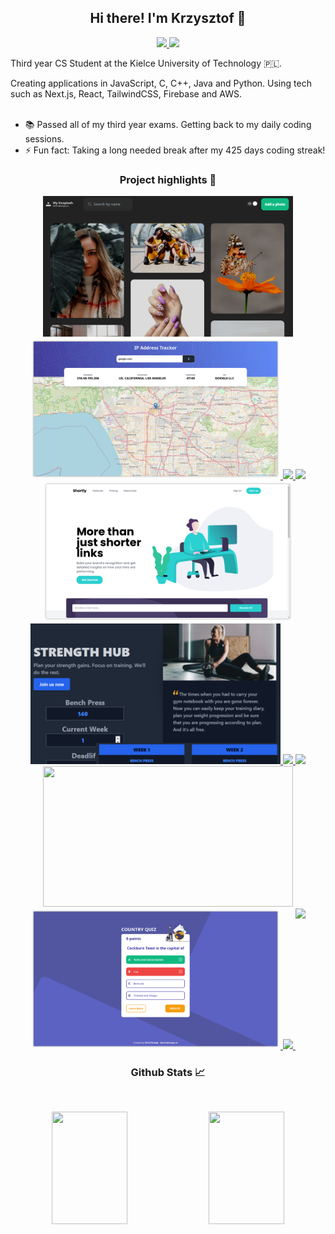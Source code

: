 <h2 align="center">Hi there! I'm Krzysztof 👋</h2>
  <p align="center">
<a href="https://pantak.net">
<img  src="https://img.shields.io/badge/-PORTFOLIO-informational?style=for-the-badge&color=brigthgreen"></img>
</a>
<a href="mailto:kielx.dev@gmail.com">
<img  src="https://img.shields.io/badge/-CONTACT-informational?style=for-the-badge&color=blue&logo=gmail&logoColor=white"></img>
</a>
</p>
Third year CS Student at the Kielce University of Technology 🇵🇱.

Creating applications in JavaScript, C, C++, Java and Python. Using tech such as Next.js, React, TailwindCSS, Firebase and AWS.
<br>
<br>

<!-- - 🛠️ I’m currently working on my new project - A fully fledged solution for small business owners to handle customer scheduling needs and building my tech blog
!-->
- 📚 Passed all of my third year exams. Getting back to my daily coding sessions.
- ⚡ Fun fact: Taking a long needed break after my 425 days coding streak!

<h3 align="center">Project highlights 🏁</h2>
<p align="center">
   <a href="https://my-unsplash-mu.vercel.app/">
  <img width="400" height="225"src="https://github.com/Kielx/my-unsplash/blob/master/public/My-Unsplash-ss.png?raw=true" />
     </a>
     <a href="https://ip-tracker.pantak.net/">
  <img width="400" height="225" src="https://github.com/Kielx/ip-tracker/blob/master/screenshots/ip-trackerss1600x900.png?raw=true"
       </a>
 <a href="https://github.com/Kielx/my-unsplash">
  <img align="" src="https://github-readme-stats.vercel.app/api/pin/?username=Kielx&repo=my-unsplash" />
</a>
  <a href="https://github.com/Kielx/ip-tracker">
  <img align="" src="https://github-readme-stats.vercel.app/api/pin/?username=Kielx&repo=ip-tracker" />
</a>
   <a href="https://shortly.pantak.net">
  <img width="400" height="225"src="https://github.com/Kielx/url-shortener/blob/master/screenshots/shortlyss1600x900.png?raw=true" />
     </a>
     <a href="https://strength-hub.pantak.net">
  <img width="400" height="225" src="https://github.com/Kielx/Strength-hub/blob/master/screenshots/Strength-hub2.png?raw=true"
       </a>
 <a href="https://github.com/Kielx/url-shortener">
  <img align="" src="https://github-readme-stats.vercel.app/api/pin/?username=Kielx&repo=url-shortener" />
</a>
  <a href="https://github.com/Kielx/strength-hub">
  <img align="" src="https://github-readme-stats.vercel.app/api/pin/?username=Kielx&repo=strength-hub" />
</a>
       
<a href="https://pantak.net">
  <img width="400" height="225"src="https://github.com/Kielx/terminal-portfolio/blob/master/static/portfolioss1600x900.png?raw=true" />
     </a>
     <a href="https://country-quiz.pantak.net/">
  <img width="400" height="225" src="https://github.com/Kielx/country-quiz/blob/master/screenshots/1600-900ss.png?raw=true"
       </a>
 <a href="https://github.com/Kielx/terminal-portfolio">
  <img align="" src="https://github-readme-stats.vercel.app/api/pin/?username=Kielx&repo=terminal-portfolio" />
</a>
  <a href="https://github.com/Kielx/country-quiz">
  <img align="top" src="https://github-readme-stats.vercel.app/api/pin/?username=Kielx&repo=country-quiz" />
</a>
<h3 align="center">Github Stats 📈</h2>
<br>
<p align="center">
<img width="49%" height="180px"  src="https://github-readme-stats.vercel.app/api/top-langs/?username=kielx&layout=compact&langs_count=5&theme=buefy"></img>
<img width="49%" height="180px" src="https://github-readme-streak-stats.herokuapp.com/?user=kielx"></img>

</p>


<!--
## ⚙️ Tech Stack
<p align="center">

<img src="https://img.shields.io/badge/Code-JavaScript-informational?style=flat&logo=JavaScript&logoColor=white&color=F7DF1E"></img>
<img src="https://img.shields.io/badge/Code-C/C++-informational?style=flat&logo=c%2B%2B&logoColor=white&color=00599C"></img>
<img src="https://img.shields.io/badge/Code-Python-informational?style=flat&logo=Python&logoColor=white&color=3776AB"></img>
<img src="https://img.shields.io/badge/Cloud-Firebase-informational?style=flat&logo=firebase&logoColor=white&color=FFCA28"></img>
<img src="https://img.shields.io/badge/Cloud-AWS-informational?style=flat&logo=amazonaws&logoColor=white&color=232F3E"></img>
<img src="https://img.shields.io/badge/Cloud-AmazonDynamoDB-informational?style=flat&logo=amazondynamodb&logoColor=white&color=4053D6"></img>
<img src="https://img.shields.io/badge/Tech-React-informational?style=flat&logo=react&logoColor=white&color=61DAFB"></img>
<img src="https://img.shields.io/badge/Tech-Gatsby-informational?style=flat&logo=gatsby&logoColor=white&color=663399"></img>
<img src="https://img.shields.io/badge/Tech-Next.js-informational?style=flat&logo=nextdotjs&logoColor=white&color=000000"></img>
<img src="https://img.shields.io/badge/Tech-NodeJS-informational?style=flat&logo=nodedotjs&logoColor=white&color=339933"></img>
<img src="https://img.shields.io/badge/Tech-MongoDB-informational?style=flat&logo=MongoDB&logoColor=white&color=47A248"></img>
<img src="https://img.shields.io/badge/Tech-HTML5-informational?style=flat&logo=html5&logoColor=white&color=E34F26"></img>
<img src="https://img.shields.io/badge/Tech-CSS3-informational?style=flat&logo=css3&logoColor=white&color=1572B6"></img>
<img src="https://img.shields.io/badge/Tech-TailwindCSS-informational?style=flat&logo=tailwindcss&logoColor=white&color=06B6D4"></img>
<img src="https://img.shields.io/badge/Tech-Sass-informational?style=flat&logo=sass&logoColor=white&color=CC6699"></img>
<img src="https://img.shields.io/badge/Tech-Bootstrap-informational?style=flat&logo=bootstrap&logoColor=white&color=7952B3"></img>
<img src="https://img.shields.io/badge/Tech-MaterialUI-informational?style=flat&logo=materialui&logoColor=white&color=0081CB"></img>
<img src="https://img.shields.io/badge/OS-LINUX-informational?style=flat&logo=ubuntu&logoColor=white&color=E95420"></img>
<img src="https://img.shields.io/badge/Editor-VSCode-informational?style=flat&logo=visual-studio-code&logoColor=white&color=007ACC"></img>
<img src="https://img.shields.io/badge/Shell-ZSH-informational?style=flat&logo=windows-terminal&logoColor=white&color=4D4D4D"></img>
<img src="https://img.shields.io/badge/Tools-WSL2-informational?style=flat&logo=windows&logoColor=white&color=5391FE"></img>
<img src="https://img.shields.io/badge/Tools-Postman-informational?style=flat&logo=postman&logoColor=white&color=FF6C37"></img>




**Kielx/Kielx** is a ✨ _special_ ✨ repository because its `README.md` (this file) appears on your GitHub profile.

Here are some ideas to get you started:

- 🔭 I’m currently working on ...
- 🌱 I’m currently learning ...
- 👯 I’m looking to collaborate on ...
- 🤔 I’m looking for help with ...
- 💬 Ask me about ...
- 📫 How to reach me: ...
- 😄 Pronouns: ...
- ⚡ Fun fact: ...
-->
<!--stackedit_data:
eyJoaXN0b3J5IjpbLTkwMjYzMzk3OCwtMTAxNTkwMTExNSw3NT
E0OTI0NTMsLTE1OTkxMTgzNzUsLTExNjI0NDIsNzQ1NzIyODg0
LDQ1MDQwNjg4NiwzNDcxODQxNyw2MzUzNTU2NjhdfQ==
-->
